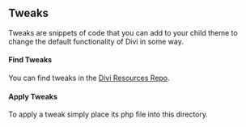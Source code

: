 ## Tweaks
Tweaks are snippets of code that you can add to your child theme to change the default functionality of Divi in some way.

#### Find Tweaks
You can find tweaks in the [Divi Resources Repo](https://github.com/andyhqtran/Divi-Resources).

#### Apply Tweaks
To apply a tweak simply place its php file into this directory.
